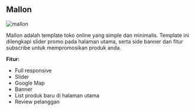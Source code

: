 Mallon
------------

![mallon](http://jarvis-store.com/themes/master-tema/mallon/mallon-preview.jpg)

Mallon adalah template toko online yang simple dan minimalis. Template ini dilengkapi slider promo pada halaman utama, serta side banner dan fitur subscribe untuk mempromosikan produk anda.

**Fitur:**
 - Full responsive 
 - Slider 
 - Google Map 
 - Banner
 - List produk baru di halaman utama
 - Review pelanggan
